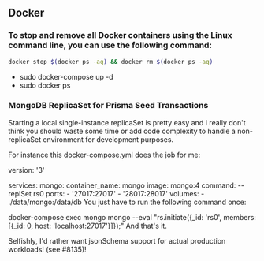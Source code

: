 ## Docker

### To stop and remove all Docker containers using the Linux command line, you can use the following command:
```bash
docker stop $(docker ps -aq) && docker rm $(docker ps -aq)
```

- sudo docker-compose up -d
- sudo docker ps

### MongoDB ReplicaSet for Prisma Seed Transactions
Starting a local single-instance replicaSet is pretty easy and I really don't think you should waste some time or add code complexity to handle a non-replicaSet environment for development purposes.

For instance this docker-compose.yml does the job for me:

version: '3'

services:
  mongo:
    container_name: mongo
    image: mongo:4
    command: --replSet rs0
    ports:
      - '27017:27017'
      - '28017:28017'
    volumes:
      - ./data/mongo:/data/db
You just have to run the following command once:

docker-compose exec mongo mongo --eval "rs.initiate({_id: 'rs0', members: [{_id: 0, host: 'localhost:27017'}]});"
And that's it.

Selfishly, I'd rather want jsonSchema support for actual production workloads! (see #8135)!
